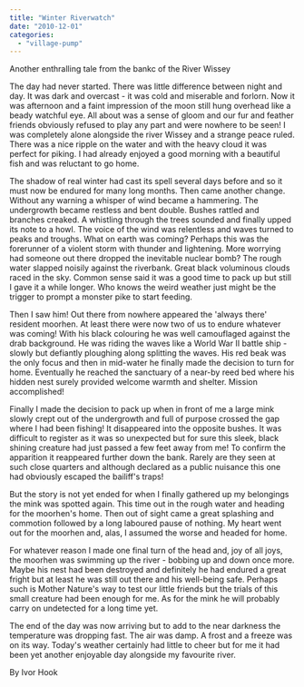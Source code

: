 ```yaml
---
title: "Winter Riverwatch"
date: "2010-12-01"
categories: 
  - "village-pump"
---
```


Another enthralling tale from the bankc of the River Wissey

The day had never started. There was little difference between night and day. It was dark and overcast - it was cold and miserable and forlorn. Now it was afternoon and a faint impression of the moon still hung overhead like a beady watchful eye. All about was a sense of gloom and our fur and feather friends obviously refused to play any part and were nowhere to be seen! I was completely alone alongside the river Wissey and a strange peace ruled. There was a nice ripple on the water and with the heavy cloud it was perfect for piking. I had already enjoyed a good morning with a beautiful fish and was reluctant to go home.

The shadow of real winter had cast its spell several days before and so it must now be endured for many long months. Then came another change. Without any warning a whisper of wind became a hammering. The undergrowth became restless and bent double. Bushes rattled and branches creaked. A whistling through the trees sounded and finally upped its note to a howl. The voice of the wind was relentless and waves turned to peaks and troughs. What on earth was coming? Perhaps this was the forerunner of a violent storm with thunder and lightening. More worrying had someone out there dropped the inevitable nuclear bomb? The rough water slapped noisily against the riverbank. Great black voluminous clouds raced in the sky. Common sense said it was a good time to pack up but still I gave it a while longer. Who knows the weird weather just might be the trigger to prompt a monster pike to start feeding.

Then I saw him! Out there from nowhere appeared the 'always there' resident moorhen. At least there were now two of us to endure whatever was coming! With his black colouring he was well camouflaged against the drab background. He was riding the waves like a World War II battle ship - slowly but defiantly ploughing along splitting the waves. His red beak was the only focus and then in mid-water he finally made the decision to turn for home. Eventually he reached the sanctuary of a near-by reed bed where his hidden nest surely provided welcome warmth and shelter. Mission accomplished!

Finally I made the decision to pack up when in front of me a large mink slowly crept out of the undergrowth and full of purpose crossed the gap where I had been fishing! It disappeared into the opposite bushes. It was difficult to register as it was so unexpected but for sure this sleek, black shining creature had just passed a few feet away from me! To confirm the apparition it reappeared further down the bank. Rarely are they seen at such close quarters and although declared as a public nuisance this one had obviously escaped the bailiff's traps!

But the story is not yet ended for when I finally gathered up my belongings the mink was spotted again. This time out in the rough water and heading for the moorhen's home. Then out of sight came a great splashing and commotion followed by a long laboured pause of nothing. My heart went out for the moorhen and, alas, I assumed the worse and headed for home.

For whatever reason I made one final turn of the head and, joy of all joys, the moorhen was swimming up the river - bobbing up and down once more. Maybe his nest had been destroyed and definitely he had endured a great fright but at least he was still out there and his well-being safe. Perhaps such is Mother Nature's way to test our little friends but the trials of this small creature had been enough for me. As for the mink he will probably carry on undetected for a long time yet.

The end of the day was now arriving but to add to the near darkness the temperature was dropping fast. The air was damp. A frost and a freeze was on its way. Today's weather certainly had little to cheer but for me it had been yet another enjoyable day alongside my favourite river.

By Ivor Hook
